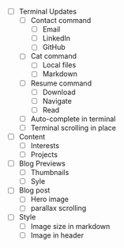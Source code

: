 - [ ] Terminal Updates
  - [ ] Contact command
    - [ ] Email
    - [ ] LinkedIn
    - [ ] GitHub
  - [ ] Cat command
    - [ ] Local files
    - [ ] Markdown
  - [ ] Resume command
    - [ ] Download
    - [ ] Navigate
    - [ ] Read
  - [ ] Auto-complete in terminal
  - [ ] Terminal scrolling in place
- [ ] Content
  - [ ] Interests
  - [ ] Projects
- [ ] Blog Previews
  - [ ] Thumbnails
  - [ ] Syle
- [ ] Blog post
  - [ ] Hero image
  - [ ] parallax scrolling
- [ ] Style
  - [ ] Image size in markdown
  - [ ] Image in header
